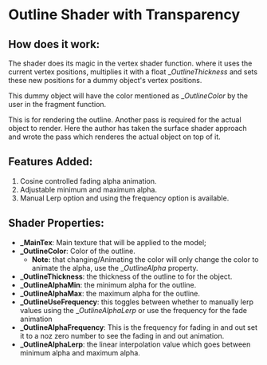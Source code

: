 # Outline Shader with Transparency

## How does it work:
The shader does its magic in the vertex shader function. where it uses the current vertex positions, multiplies it with a float __OutlineThickness_ and sets these new positions for a dummy object's vertex positions.

This dummy object will have the color mentioned as __OutlineColor_ by the user in the fragment function.

This is for rendering the outline. Another pass is required for the actual object to render. Here the author has taken the surface shader approach and wrote the pass which renderes the actual object on top of it.


## Features Added:
1. Cosine controlled fading alpha animation.
2. Adjustable minimum and maximum alpha.
3. Manual Lerp option and using the frequency option is available.



## Shader Properties:

+ **_MainTex**: Main texture that will be applied to the model;  
+ **_OutlineColor**: Color of the outline. 
    - **Note:** that changing/Animating the color will only change the color to animate the alpha, use the __OutlineAlpha_ property.
+ **_OutlineThickness**: the thickness of the outline to for the object.
+ **_OutlineAlphaMin**: the minimum alpha for the outline.
+ **_OutlineAlphaMax**: the maximum alpha for the outline.
+ **\_OutlineUseFrequency**: this toggles between whether to manually lerp values using the __OutlineAlphaLerp_ or use the frequency for the fade animation
+ **_OutlineAlphaFrequency**: This is the frequency for fading in and out set it to a noz zero number to see the fading in and out animation.
+ **_OutlineAlphaLerp**: the linear interpolation value which goes between minimum alpha and maximum alpha.
